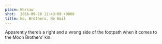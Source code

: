 ```yaml
---
place: Warsaw
shot:  2016-09-18 11:43:09 +0000
title: No, Brothers, No Wail
---
```


Apparently there’s a right and a wrong side of the footpath when it comes to the Moon Brothers’ kin.
